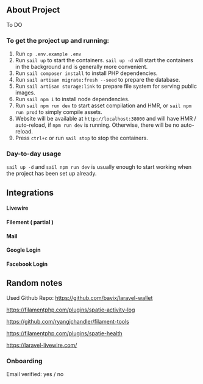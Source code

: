 
## About Project
To DO

### To get the project up and running:
1. Run `cp .env.example .env`
2. Run `sail up` to start the containers. `sail up -d` will start the containers in the background and is generally more convenient.
3. Run `sail composer install` to install PHP dependencies.
4. Run `sail artisan migrate:fresh --seed` to prepare the database.
5. Run `sail artisan storage:link` to prepare file system for serving public images.
6. Run `sail npm i` to install node dependencies.
7. Run `sail npm run dev` to start asset compilation and HMR, or `sail npm run prod` to simply compile assets.
9. Website will be available at `http://localhost:38000` and will have HMR / auto-reload, if `npm run dev` is running. Otherwise, there will be no auto-reload.
10. Press `ctrl+c` or run `sail stop` to stop the containers.

### Day-to-day usage

`sail up -d` and `sail npm run dev` is usually enough to start working when the project has been set up already.


## Integrations

#### Livewire
#### Filement ( partial )
#### Mail
#### Google Login
#### Facebook Login


## Random notes

Used Github Repo: https://github.com/bavix/laravel-wallet

https://filamentphp.com/plugins/spatie-activity-log

https://github.com/ryangjchandler/filament-tools

https://filamentphp.com/plugins/spatie-health

https://laravel-livewire.com/

### Onboarding

Email verified: yes / no
